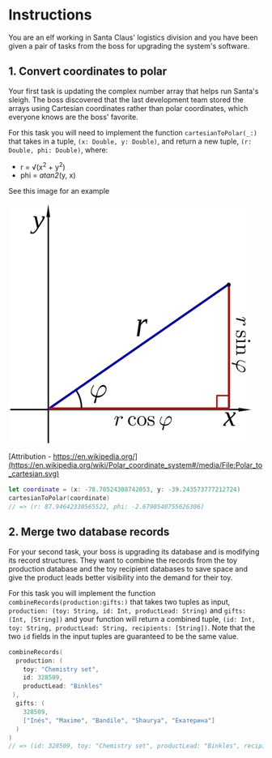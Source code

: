 # Instructions

You are an elf working in Santa Claus' logistics division and you have been given a pair of tasks from the boss for upgrading the system's software.

## 1. Convert coordinates to polar

Your first task is updating the complex number array that helps run Santa's sleigh. The boss discovered that the last development team stored the arrays using Cartesian coordinates rather than polar coordinates, which everyone knows are the boss' favorite.

For this task you will need to implement the function `cartesianToPolar(_:)` that takes in a tuple, `(x: Double, y: Double)`, and return a new tuple, `(r: Double, phi: Double)`, where:

- r = √(x<sup>2</sup> + y<sup>2</sup>)
- phi = _atan2_(y, x)

See this image for an example

<img src="img/polar_to_cartesian.png" alt="cartesian to polar coordinates" />

[Attribution - https://en.wikipedia.org/](https://en.wikipedia.org/wiki/Polar_coordinate_system#/media/File:Polar_to_cartesian.svg)

```swift
let coordinate = (x: -78.70524308742053, y: -39.243573777212724)
cartesianToPolar(coordinate)
// => (r: 87.94642330565522, phi: -2.6790540755626306)
```

## 2. Merge two database records

For your second task, your boss is upgrading its database and is modifying its record structures. They want to combine the records from the toy production database and the toy recipient databases to save space and give the product leads better visibility into the demand for their toy.

For this task you will implement the function `combineRecords(production:gifts:)` that takes two tuples as input, `production: (toy: String, id: Int, productLead: String)` and `gifts: (Int, [String])` and your function will return a combined tuple, `(id: Int, toy: String, productLead: String, recipients: [String])`. Note that the two `id` fields in the input tuples are guaranteed to be the same value.

```swift
combineRecords(
  production: (
    toy: "Chemistry set",
    id: 328509,
    productLead: "Binkles"
 ),
  gifts: (
    328509,
    ["Inés", "Maxime", "Bandile", "Shaurya", "Екатерина"]
  )
)
// => (id: 328509, toy: "Chemistry set", productLead: "Binkles", recipients: ["Inés", "Maxime", "Bandile", "Shaurya", "Екатерина"])
```
